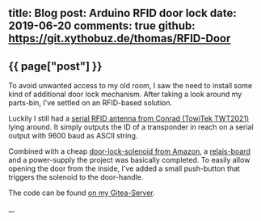 title: Blog
post: Arduino RFID door lock
date: 2019-06-20
comments: true
github: https://git.xythobuz.de/thomas/RFID-Door
---

## {{ page["post"] }}
<!--%
from datetime import datetime
date = datetime.strptime(page["date"], "%Y-%m-%d").strftime("%B %d, %Y")
print "*Posted at %s.*" % date
%-->

To avoid unwanted access to my old room, I saw the need to install some kind of additional door lock mechanism.
After taking a look around my parts-bin, I've settled on an RFID-based solution.

Luckily I still had a [serial RFID antenna from Conrad (TowiTek TWT2021)](https://www.conrad.com/p/rfid-antenna-towitek-twt2021-component-33-vdc-5-vdc-191553) lying around.
It simply outputs the ID of a transponder in reach on a serial output with 9600 baud as ASCII string.

Combined with a cheap [door-lock-solenoid from Amazon](https://www.amazon.de/gp/product/B00M2M3F74), a [relais-board](https://www.amazon.de/WINGONEER-KY-019-Relais-Shield-Arduino/dp/B06XHJ2PBJ) and a power-supply the project was basically completed.
To easily allow opening the door from the inside, I've added a small push-button that triggers the solenoid to the door-handle.

The code can be found [on my Gitea-Server](https://git.xythobuz.de/thomas/RFID-Door).

<div class="lightgallery">
    <a href="img/rfid_box.jpg">
        <img src="img/rfid_box_small.jpg" alt="">
    </a>
    <a href="img/rfid_setup.jpg">
        <img src="img/rfid_setup_small.jpg" alt="">
    </a>
    <a href="img/rfid_button.jpg">
        <img src="img/rfid_button_small.jpg" alt="">
    </a>
    <a href="img/rfid_solenoid.jpg">
        <img src="img/rfid_solenoid_small.jpg" alt="">
    </a>
</div>

